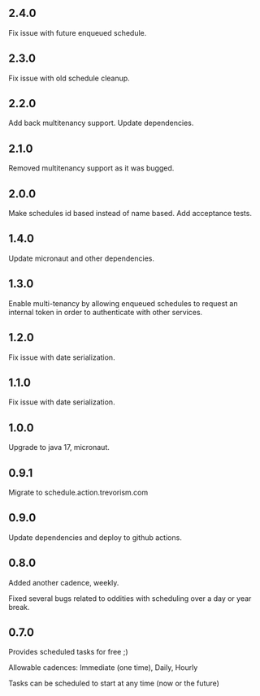 ## 2.4.0

Fix issue with future enqueued schedule.

## 2.3.0

Fix issue with old schedule cleanup.

## 2.2.0

Add back multitenancy support. Update dependencies.

## 2.1.0

Removed multitenancy support as it was bugged.

## 2.0.0

Make schedules id based instead of name based. Add acceptance tests.

## 1.4.0

Update micronaut and other dependencies.

## 1.3.0

Enable multi-tenancy by allowing enqueued schedules 
to request an internal token in order to authenticate with other services.

## 1.2.0

Fix issue with date serialization.

## 1.1.0

Fix issue with date serialization.

## 1.0.0

Upgrade to java 17, micronaut.

## 0.9.1

Migrate to schedule.action.trevorism.com
 
## 0.9.0

Update dependencies and deploy to github actions.

## 0.8.0

Added another cadence, weekly.

Fixed several bugs related to oddities with scheduling over a day or year break.

## 0.7.0

Provides scheduled tasks for free ;)

Allowable cadences:  Immediate (one time), Daily, Hourly

Tasks can be scheduled to start at any time (now or the future)
